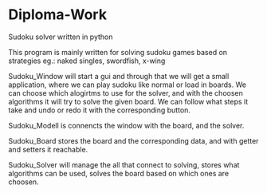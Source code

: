 # Diploma-Work
Sudoku solver written in python

This program is mainly written for solving sudoku games based on strategies eg.: naked singles, swordfish, x-wing

Sudoku_Window will start a gui and through that we will get a small application, where we can play sudoku like normal or load in boards. We can choose which alogirtms to use for the solver, and with the choosen algorithms it will try to solve the given board. We can follow what steps it take and undo or redo it with the corresponding button.

Sudoku_Modell is connencts the window with the board, and the solver.

Sudoku_Board stores the board and the corresponding data, and with getter and setters it reachable.

Sudoku_Solver will manage the all that connect to solving, stores what algorithms can be used, solves the board based on which ones are choosen.
